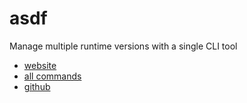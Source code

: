 # asdf

Manage multiple runtime versions with a single CLI tool

- [website](https://asdf-vm.com/)
- [all commands](https://asdf-vm.com/manage/commands.html)
- [github](https://github.com/asdf-vm/asdf)
